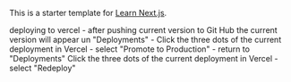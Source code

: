 This is a starter template for [Learn Next.js](https://nextjs.org/learn).

deploying to vercel
    - after pushing current version to Git Hub the current version will appear un "Deployments"
    - Click the three dots of the current deployment in Vercel
    - select  "Promote to Production"
    - return to "Deployments" Click the three dots of the current deployment in Vercel 
    - select "Redeploy"